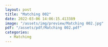 ```yaml
---
layout: post
title: "Matching 002"
date: 2022-03-06 14:06:15.413389
image: "/assets/img/preview/Matching 002.jpg"
pdf: "/assets/pdf/Matching 002.pdf"
categories:
  - Matching 
---
```

